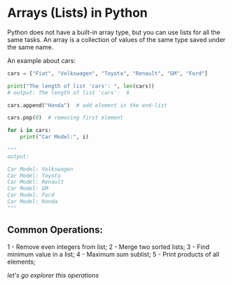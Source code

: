 # Arrays (Lists) in Python

Python does not have a built-in array type, but you can use lists for all the same tasks.
An array is a collection of values of the same type saved under the same name.

An example about cars:

```py
cars = ["Fiat", "Volkswagen", "Toyota", "Renault", "GM", "Ford"]

print("The length of list 'cars': ", len(cars))
# output: The length of list 'cars':  6

cars.append("Honda")  # add element in the end-list

cars.pop(0)  # removing first element

for i in cars:
    print("Car Model:", i)
    
"""
output:

Car Model: Volkswagen
Car Model: Toyota
Car Model: Renault
Car Model: GM
Car Model: Ford
Car Model: Honda
"""
```

## Common Operations:

1 - Remove even integers from list;
2 - Merge two sorted lists;
3 - Find minimum value in a list;
4 - Maximum sum sublist;
5 - Print products of all elements;

*let's go explorer this operations*
